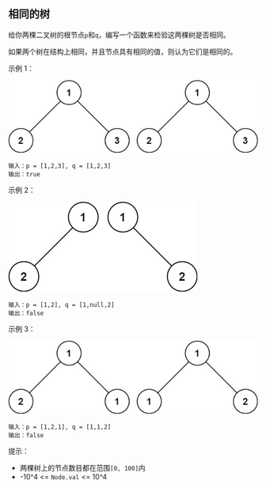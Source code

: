 ## 相同的树

给你两棵二叉树的根节点`p`和`q`，编写一个函数来检验这两棵树是否相同。

如果两个树在结构上相同，并且节点具有相同的值，则认为它们是相同的。


示例 1：

![img.png](../images/100.same-tree.png)
```
输入：p = [1,2,3], q = [1,2,3]
输出：true
```
示例 2：

![img.png](../images/100.same-tree_1.png)
```
输入：p = [1,2], q = [1,null,2]
输出：false
```
示例 3：

![img.png](../images/100.same-tree_2.png)
```
输入：p = [1,2,1], q = [1,1,2]
输出：false
```

提示：

* 两棵树上的节点数目都在范围`[0, 100]`内
* -10^4 <= `Node.val` <= 10^4